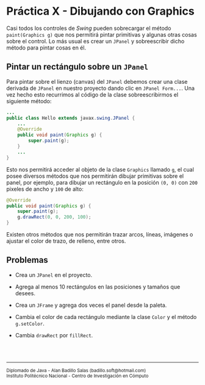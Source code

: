 # Práctica X - Dibujando con Graphics

Casi todos los controles de *Swing* pueden sobrecargar el método `paint(Graphics g)` que nos permitirá pintar primitivas y algunas otras cosas sobre el control. Lo más usual es crear un `JPanel` y sobreescribir dicho método para pintar cosas en él.

## Pintar un rectángulo sobre un `JPanel`

Para pintar sobre el lienzo (canvas) del `JPanel` debemos crear una clase derivada de `JPanel` en nuestro proyecto dando clic en `JPanel Form...`. Una vez hecho esto recurrimos al código de la clase sobreescribirmos el siguiente método:

~~~java
...
public class Hello extends javax.swing.JPanel {
    ...
    @Override
    public void paint(Graphics g) {
        super.paint(g);
    }
    ...
}
~~~

Esto nos permitirá acceder al objeto de la clase `Graphics` llamado `g`, el cual posee diversos métodos que nos permitirán dibujar primitivas sobre el panel, por ejemplo, para dibujar un rectángulo en la posición `(0, 0)` con `200` pixeles de ancho y `100` de alto:

~~~java
@Override
public void paint(Graphics g) {
    super.paint(g);
    g.drawRect(0, 0, 200, 100);
}
~~~

Existen otros métodos que nos permitirán trazar arcos, líneas, imágenes o ajustar el color de trazo, de relleno, entre otros.

## Problemas

* Crea un `JPanel` en el proyecto.

* Agrega al menos 10 rectángulos en las posiciones y tamaños que desees.

* Crea un `JFrame` y agrega dos veces el panel desde la paleta.

* Cambia el color de cada rectángulo mediante la clase `Color` y el método `g.setColor`.

* Cambia `drawRect` por `fillRect`.

<br><br>
<hr>
<small>
Diplomado de Java - Alan Badillo Salas (badillo.soft@hotmail.com)<br>
Instituto Politécnico Nacional - Centro de Investigación en Cómputo
</small>